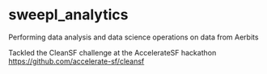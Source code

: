 # sweepl_analytics
Performing data analysis and data science operations on data from Aerbits

Tackled the CleanSF challenge at the AccelerateSF hackathon https://github.com/accelerate-sf/cleansf
